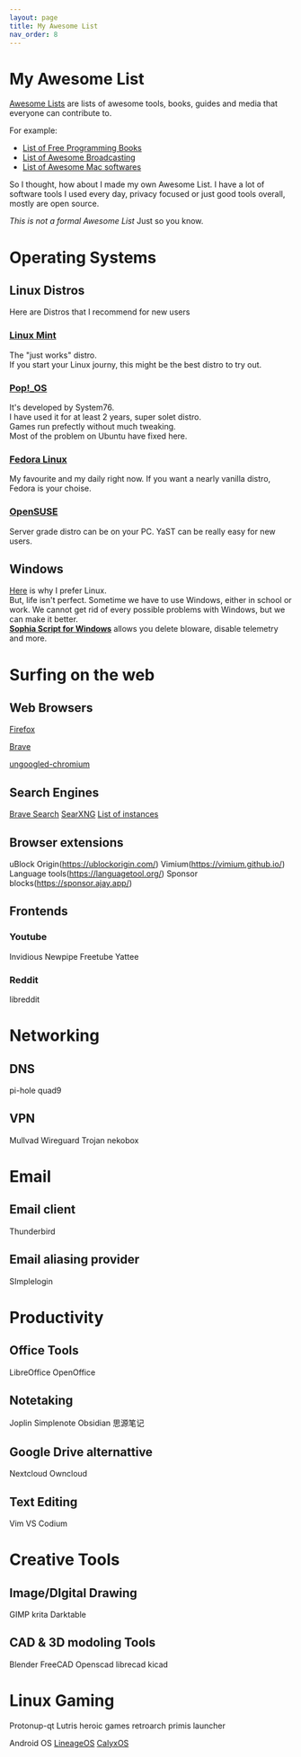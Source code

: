 ```yaml
---
layout: page
title: My Awesome List
nav_order: 8
---
```

# My Awesome List
[Awesome Lists](https://github.com/sindresorhus/awesome) are lists of awesome tools, books, guides and media that everyone can contribute to. 

For example: 
- [List of Free Programming Books](https://github.com/EbookFoundation/free-programming-books)
- [List of Awesome Broadcasting](https://github.com/ebu/awesome-broadcasting)
- [List of Awesome Mac softwares](https://github.com/jaywcjlove/awesome-mac)

So I thought, how about I made my own Awesome List. I have a lot of software tools I used every day, privacy focused or just good tools overall, mostly are open source. 

*This is not a formal Awesome List* Just so you know. 

# Operating Systems
## Linux Distros
Here are Distros that I recommend for new users
### [Linux Mint](https://linuxmint.com/)
The "just works" distro.  
If you start your Linux journy, this might be the best distro to try out. 

### [Pop!_OS](https://pop.system76.com/)
It's developed by System76.  
I have used it for at least 2 years, super solet distro.  
Games run prefectly without much tweaking.  
Most of the problem on Ubuntu have fixed here. 

### [Fedora Linux](https://fedoraproject.org/)
My favourite and my daily right now. 
If you want a nearly vanilla distro, Fedora is your choise. 

### [OpenSUSE](https://www.opensuse.org/)
Server grade distro can be on your PC. YaST can be really easy for new users. 

## Windows
[Here](https://wiki.installgentoo.com/wiki/Windows_10) is why I prefer Linux.  
But, life isn't perfect. Sometime we have to use Windows, either in school or work. 
We cannot get rid of every possible problems with Windows, but we can make it better.  
[**Sophia Script for Windows**](https://github.com/farag2/Sophia-Script-for-Windows) allows you delete bloware, disable telemetry and more. 

# Surfing on the web
## Web Browsers
[Firefox](https://www.mozilla.org/en-US/firefox/new/)

[Brave](https://brave.com/)

[ungoogled-chromium](https://github.com/ungoogled-software/ungoogled-chromium)

## Search Engines
[Brave Search](https://search.brave.com/)
[SearXNG](https://docs.searxng.org/)
[List of instances](https://searx.space/)

## Browser extensions
uBlock Origin(https://ublockorigin.com/)
Vimium(https://vimium.github.io/)
Language tools(https://languagetool.org/)
Sponsor blocks(https://sponsor.ajay.app/)

## Frontends
### Youtube
Invidious
Newpipe
Freetube
Yattee

### Reddit
libreddit

# Networking
## DNS
pi-hole
quad9

## VPN
Mullvad
Wireguard
Trojan
nekobox

# Email
## Email client
Thunderbird

## Email aliasing provider
SImplelogin



# Productivity
## Office Tools
LibreOffice
OpenOffice

## Notetaking
Joplin
Simplenote
Obsidian
思源笔记

## Google Drive alternattive
Nextcloud
Owncloud

## Text Editing
Vim
VS Codium


# Creative Tools
## Image/DIgital Drawing
GIMP
krita
Darktable

## CAD & 3D modoling Tools
Blender
FreeCAD
Openscad
librecad
kicad


# Linux Gaming
Protonup-qt
Lutris
heroic games
retroarch
primis launcher

Android OS
[LineageOS](https://lineageos.org/)
[CalyxOS](https://calyxos.org/)

<script src="https://utteranc.es/client.js"
        repo="C0lgrave34/C0lgrave34.github.io"
        issue-term="pathname"
        label="Comment"
        theme="github-light"
        crossorigin="anonymous"
        async>
</script>
